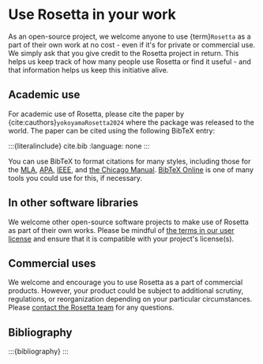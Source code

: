 # Use Rosetta in your work

As an open-source project, we welcome anyone to use {term}`Rosetta` as a part of their own work at no cost - even if it's for private or commercial use. We simply ask that you give credit to the Rosetta project in return. This helps us keep track of how many people use Rosetta or find it useful - and that information helps us keep this initiative alive.

## Academic use

For academic use of Rosetta, please cite the paper by {cite:cauthors}`yokoyamaRosetta2024` where the package was released to the world. The paper can be cited using the following BibTeX entry:

:::{literalinclude} cite.bib
:language: none
:::

You can use BibTeX to format citations for many styles, including those for the [MLA](https://www.mla.org/MLA-Style), [APA](https://apastyle.apa.org/[), [IEEE](https://ieeeauthorcenter.ieee.org/), and [the Chicago Manual](https://www.chicagomanualofstyle.org/home.html). [BibTeX Online](https://bibtex.online/) is one of many tools you could use for this, if necessary.

## In other software libraries

We welcome other open-source software projects to make use of Rosetta as part of their own works. Please be mindful of [the terms in our user license](project:./contribute.md#license) and ensure that it is compatible with your project's license(s).

## Commercial uses

We welcome and encourage you to use Rosetta as a part of commercial products. However, your product could be subject to additional scrutiny, regulations, or reorganization depending on your particular circumstances. Please [contact the Rosetta team](project:./start/contact.md) for any questions.

## Bibliography

<!-- see https://github.com/executablebooks/jupyter-book/issues/1662#issuecomment-1070933666 -->

:::{bibliography}
:::
